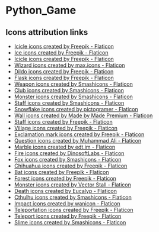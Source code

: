 # Python_Game
<h2>Icons attribution links</h2>
<ul>
<li> <a href="https://www.flaticon.com/free-icons/icicle" title="icicle icons">Icicle icons created by Freepik - Flaticon</a> </li>
<li> <a href="https://www.flaticon.com/free-icons/ice" title="ice icons">Ice icons created by Freepik - Flaticon</a> </li>
<li> <a href="https://www.flaticon.com/free-icons/icicle" title="icicle icons">Icicle icons created by Freepik - Flaticon</a> </li>
<li> <a href="https://www.flaticon.com/free-icons/wizard" title="wizard icons">Wizard icons created by max.icons - Flaticon</a> </li>
<li> <a href="https://www.flaticon.com/free-icons/dildo" title="dildo icons">Dildo icons created by Freepik - Flaticon</a> </li>
<li> <a href="https://www.flaticon.com/free-icons/flask" title="flask icons">Flask icons created by Freepik - Flaticon</a> </li>
<li> <a href="https://www.flaticon.com/free-icons/weapon" title="weapon icons">Weapon icons created by Smashicons - Flaticon</a> </li>
<li> <a href="https://www.flaticon.com/free-icons/club" title="club icons">Club icons created by Smashicons - Flaticon</a> </li>
<li> <a href="https://www.flaticon.com/free-icons/monster" title="monster icons">Monster icons created by Smashicons - Flaticon</a> </li>
<li> <a href="https://www.flaticon.com/free-icons/staff" title="staff icons">Staff icons created by Smashicons - Flaticon</a> </li>
<li> <a href="https://www.flaticon.com/free-icons/snowflake" title="snowflake icons">Snowflake icons created by pictogramer - Flaticon</a> </li>
<li> <a href="https://www.flaticon.com/free-icons/wall" title="wall icons">Wall icons created by Made by Made Premium - Flaticon</a> </li>
<li> <a href="https://www.flaticon.com/free-icons/staff" title="staff icons">Staff icons created by Freepik - Flaticon</a> </li>
<li> <a href="https://www.flaticon.com/free-icons/village" title="village icons">Village icons created by Freepik - Flaticon</a> </li>
<li> <a href="https://www.flaticon.com/free-icons/exclamation-mark" title="exclamation mark icons">Exclamation mark icons created by Freepik - Flaticon</a> </li>
<li> <a href="https://www.flaticon.com/free-icons/question" title="question icons">Question icons created by Muhammad Ali - Flaticon</a> </li>
<li> <a href="https://www.flaticon.com/free-icons/marble" title="marble icons">Marble icons created by edt.im - Flaticon</a> </li>
<li> <a href="https://www.flaticon.com/free-icons/fire" title="fire icons">Fire icons created by DinosoftLabs - Flaticon</a> </li>
<li> <a href="https://www.flaticon.com/free-icons/fox" title="fox icons">Fox icons created by Smashicons - Flaticon</a> </li>
<li> <a href="https://www.flaticon.com/free-icons/chihuahua" title="Chihuahua icons">Chihuahua icons created by Freepik - Flaticon</a> </li>
<li> <a href="https://www.flaticon.com/free-icons/bat" title="bat icons">Bat icons created by Freepik - Flaticon</a> </li>
<li> <a href="https://www.flaticon.com/free-icons/forest" title="forest icons">Forest icons created by Freepik - Flaticon</a> </li>
<li> <a href="https://www.flaticon.com/free-icons/monster" title="monster icons">Monster icons created by Vector Stall - Flaticon</a> </li>
<li> <a href="https://www.flaticon.com/free-icons/death" title="death icons">Death icons created by Eucalyp - Flaticon</a> </li>
<li> <a href="https://www.flaticon.com/free-icons/cthulhu" title="cthulhu icons">Cthulhu icons created by Smashicons - Flaticon</a> </li>
<li> <a href="https://www.flaticon.com/free-icons/impact" title="impact icons">Impact icons created by wanicon - Flaticon</a> </li>
<li> <a href="https://www.flaticon.com/free-icons/teleportation" title="teleportation icons">Teleportation icons created by Freepik - Flaticon</a></li>
<li> <a href="https://www.flaticon.com/free-icons/teleport" title="teleport icons">Teleport icons created by Freepik - Flaticon</a></li>
<li> <a href="https://www.flaticon.com/free-icons/slime" title="slime icons">Slime icons created by Smashicons - Flaticon</a></li>
</ul>


